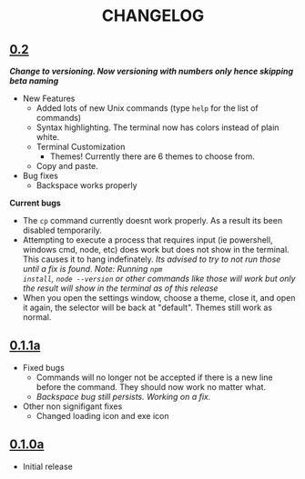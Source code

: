 <h1 align="center">CHANGELOG</h1>

## [0.2](https://github.com/mellobacon/Termello/releases/tag/0.2)
***Change to versioning. Now versioning with numbers only hence skipping beta naming***
- New Features
  - Added lots of new Unix commands (type <code>help</code> for the list of commands)
  - Syntax highlighting. The terminal now has colors instead of plain white.
  - Terminal Customization
    - Themes! Currently there are 6 themes to choose from.
  - Copy and paste.
- Bug fixes
  - Backspace works properly
  
**Current bugs**
- The <code>cp</code> command currently doesnt work properly. As a result its been disabled temporarily.
- Attempting to execute a process that requires input (ie powershell, windows cmd, node, etc) does work but does not show in the terminal. This causes it to hang indefinately. *Its advised to try to not run those until a fix is found*. *Note: Running <code>npm install</code>, <code>node --version</code> or other commands like those will work but only the result will show in the terminal as of this release*
- When you open the settings window, choose a theme, close it, and open it again, the selector will be back at "default". Themes still work as normal.

## [0.1.1a](https://github.com/mellobacon/Termello/releases/tag/0.1.1a)
- Fixed bugs
  - Commands will no longer not be accepted if there is a new line before the command. They should now work no matter what.
  - *Backspace bug still persists. Working on a fix.*
- Other non signifigant fixes
  - Changed loading icon and exe icon

## [0.1.0a](https://github.com/mellobacon/Termello/releases/tag/0.1.0a)
- Initial release
